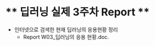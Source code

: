 # ** 딥러닝 실제 3주차 Report ** 

- 인터넷으로 검색한 현재 딥러닝의 응용현황 정리
	* Report W03_딥러닝의 응용 현황.doc.

<p align="center">
  
</p>
</br>
